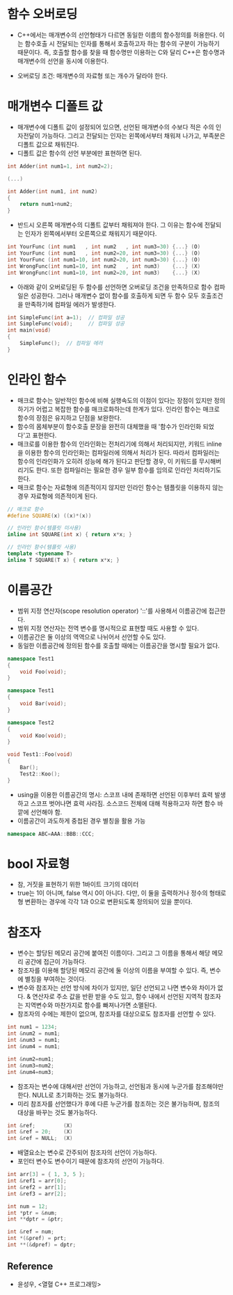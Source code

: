 # 함수 오버로딩

- C++에서는 매개변수의 선언형태가 다르면 동일한 이름의 함수정의를 허용한다. 이는 함수호출 시 전달되는 인자를 통해서 호출하고자 하는 함수의 구분이 가능하기 때문이다. 즉, 호출할 함수를 찾을 때 함수명만 이용하는 C와 달리 C++은 함수명과 매개변수의 선언을 동시에 이용한다.

- 오버로딩 조건:  매개변수의 자료형 또는 개수가 달라야 한다. 

# 매개변수 디폴트 값

- 매개변수에 디폴트 값이 설정되어 있으면, 선언된 매개변수의 수보다 적은 수의 인자전달이 가능하다. 그리고 전달되는 인자는 왼쪽에서부터 채워져 나가고, 부족분은 디폴트 값으로 채워진다.
- 디폴트 값은 함수의 선언 부분에만 표현하면 된다.

```cpp
int Adder(int num1=1, int num2=2);

(...)

int Adder(int num1, int num2)
{   
    return num1+num2;
}
```

- 반드시 오른쪽 매개변수의 디폴트 값부터 채워져야 한다. 그 이유는 함수에 전달되는 인자가 왼쪽에서부터 오른쪽으로 채워지기 때문이다.

```cpp
int YourFunc (int num1   , int num2   , int num3=30) {...} (O)
int YourFunc (int num1   , int num2=20, int num3=30) {...} (O)
int YourFunc (int num1=10, int num2=20, int num3=30) {...} (O)
int WrongFunc(int num1=10, int num2   , int num3)    {...} (X)
int WrongFunc(int num1=10, int num2=20, int num3)    {...} (X)
```

- 아래와 같이 오버로딩된 두 함수를 선언하면 오버로딩 조건을 만족하므로 함수 컴파일은 성공한다. 그러나 매개변수 없이 함수를 호출하게 되면 두 함수 모두 호출조건을 만족하기에 컴파일 에러가 발생한다.

```cpp
int SimpleFunc(int a=1);  // 컴파일 성공
int SimpleFunc(void);     // 컴파일 성공
int main(void)
{
    SimpleFunc();  // 컴파일 에러
}
```

# 인라인 함수

- 매크로 함수는 일반적인 함수에 비해 실행속도의 이점이 있다는 장점이 있지만 정의하기가 어렵고 복잡한 함수를 매크로화하는데 한계가 있다. 인라인 함수는 매크로 함수의 장점은 유지하고 단점을 보완한다.
- 함수의 몸체부분이 함수호출 문장을 완전히 대체했을 때 '함수가 인라인화 되었다'고 표현한다.
- 매크로를 이용한 함수의 인라인화는 전처리기에 의해서 처리되지만, 키워드 inline을 이용한 함수의 인라인화는 컴파일러에 의해서 처리가 된다. 따라서 컴파일러는 함수의 인라인화가 오히려 성능에 해가 된다고 판단할 경우, 이 키워드를 무시해버리기도 한다. 또한 컴파일러는 필요한 경우 일부 함수를 임의로 인라인 처리하기도 한다.
- 매크로 함수는 자료형에 의존적이지 않지만 인라인 함수는 템플릿을 이용하지 않는 경우 자료형에 의존적이게 된다.

```cpp
// 매크로 함수
#define SQUARE(x) ((x)*(x))

// 인라인 함수(템플릿 미사용)
inline int SQUARE(int x) { return x*x; }

// 인라인 함수(템플릿 사용)
template <typename T>
inline T SQUARE(T x) { return x*x; }
```

# 이름공간

- 범위 지정 연산자(scope resolution operator) '::'를 사용해서 이름공간에 접근한다.
- 범위 지정 연산자는 전역 변수를 명시적으로 표현할 때도 사용할 수 있다.
- 이름공간은 둘 이상의 역역으로 나뉘어서 선언할 수도 있다.
- 동일한 이름공간에 정의된 함수를 호출할 때에는 이름공간을 명시할 필요가 없다.

```cpp
namespace Test1
{
    void Foo(void);
}

namespace Test1
{
    void Bar(void);
}

namespace Test2
{
    void Koo(void);
}

void Test1::Foo(void)
{
    Bar();
    Test2::Koo();
}
```

- using을 이용한 이름공간의 명시: 스코프 내에 존재하면 선언된 이후부터 효력 발생하고 스코프 벗어나면 효력 사라짐. 소스코드 전체에 대해 적용하고자 하면 함수 바깥에 선언해야 함.
- 이름공간이 과도하게 중첩된 경우 별칭을 활용 가능

```cpp
namespace ABC=AAA::BBB::CCC;
```

# bool 자료형

- 참, 거짓을 표현하기 위한 1바이트 크기의 데이터
- true는 1이 아니며, false 역시 0이 아니다. 다만, 이 둘을 출력하거나 정수의 형태로 형 변환하는 경우에 각각 1과 0으로 변환되도록 정의되어 있을 뿐이다.

# 참조자

- 변수는 할당된 메모리 공간에 붙여진 이름이다. 그리고 그 이름을 통해서 해당 메모리 공간에 접근이 가능하다.
- 참조자를 이용해 할당된 메모리 공간에 둘 이상의 이름을 부여할 수 있다. 즉, 변수에 별칭을 부여하는 것이다.
- 변수와 참조자는 선언 방식에 차이가 있지만, 일단 선언되고 나면 변수와 차이가 없다. & 연산자로 주소 값을 반환 받을 수도 있고, 함수 내에서 선언된 지역적 참조자는 지역변수와 마찬가지로 함수를 빠져나가면 소멸된다.
- 참조자의 수에는 제한이 없으며, 참조자를 대상으로도 참조자를 선언할 수 있다.

```cpp
int num1 = 1234;
int &num2 = num1;
int &num3 = num1;
int &num4 = num1;

int &num2=num1;
int &num3=num2;
int &num4=num3;
```

- 참조자는 변수에 대해서만 선언이 가능하고, 선언됨과 동시에 누군가를 참조해야만 한다. NULL로 초기화하는 것도 불가능하다.
- 미리 참조자를 선언했다가 후에 다른 누군가를 참조하는 것은 불가능하며, 참조의 대상을 바꾸는 것도 불가능하다.

```cpp
int &ref;         (X)
int &ref = 20;    (X)
int &ref = NULL;  (X)
```

- 배열요소는 변수로 간주되어 참조자의 선언이 가능하다.
- 포인터 변수도 변수이기 때문에 참조자의 선언이 가능하다.

```cpp
int arr[3] = { 1, 3, 5 };
int &ref1 = arr[0];
int &ref2 = arr[1];
int &ref3 = arr[2];

int num = 12;
int *ptr = &num;
int **dptr = &ptr;

int &ref = num;
int *(&pref) = prt;
int **(&dpref) = dptr;
```

## Reference

- 윤성우, <열혈 C++ 프로그래밍>
